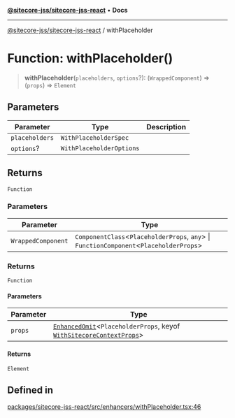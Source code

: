 [**@sitecore-jss/sitecore-jss-react**](../README.md) • **Docs**

***

[@sitecore-jss/sitecore-jss-react](../README.md) / withPlaceholder

# Function: withPlaceholder()

> **withPlaceholder**(`placeholders`, `options`?): (`WrappedComponent`) => (`props`) => `Element`

## Parameters

| Parameter | Type | Description |
| ------ | ------ | ------ |
| `placeholders` | `WithPlaceholderSpec` |  |
| `options`? | `WithPlaceholderOptions` |  |

## Returns

`Function`

### Parameters

| Parameter | Type |
| ------ | ------ |
| `WrappedComponent` | `ComponentClass`\<`PlaceholderProps`, `any`\> \| `FunctionComponent`\<`PlaceholderProps`\> |

### Returns

`Function`

#### Parameters

| Parameter | Type |
| ------ | ------ |
| `props` | [`EnhancedOmit`](../type-aliases/EnhancedOmit.md)\<`PlaceholderProps`, keyof [`WithSitecoreContextProps`](../interfaces/WithSitecoreContextProps.md)\> |

#### Returns

`Element`

## Defined in

[packages/sitecore-jss-react/src/enhancers/withPlaceholder.tsx:46](https://github.com/Sitecore/jss/blob/2f7f8a3f57bf348df36eb566e1598f25fb4e1fd2/packages/sitecore-jss-react/src/enhancers/withPlaceholder.tsx#L46)
